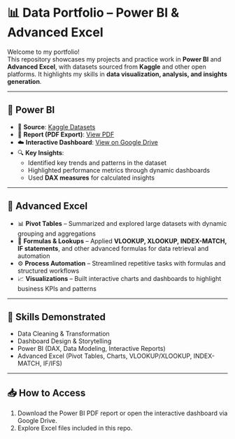 # 📊 Data Portfolio – Power BI & Advanced Excel  

Welcome to my portfolio!  
This repository showcases my projects and practice work in **Power BI** and **Advanced Excel**, with datasets sourced from **Kaggle** and other open platforms. It highlights my skills in **data visualization, analysis, and insights generation**.  

---

## 🔹 Power BI  

- 📂 **Source**: [Kaggle Datasets](https://www.kaggle.com/)  
- 📑 **Report (PDF Export)**: [View PDF](#)  
- ☁️ **Interactive Dashboard**: [View on Google Drive](#)  
- 🔍 **Key Insights**:  
  - Identified key trends and patterns in the dataset  
  - Highlighted performance metrics through dynamic dashboards  
  - Used **DAX measures** for calculated insights  

---

## 🔹 Advanced Excel  

- 📊 **Pivot Tables** – Summarized and explored large datasets with dynamic grouping and aggregations  
- 🧩 **Formulas & Lookups** – Applied **VLOOKUP, XLOOKUP, INDEX-MATCH, IF statements**, and other advanced formulas for data retrieval and automation  
- ⚙️ **Process Automation** – Streamlined repetitive tasks with formulas and structured workflows  
- 📈 **Visualizations** – Built interactive charts and dashboards to highlight business KPIs and patterns  

---

## 🚀 Skills Demonstrated  

- Data Cleaning & Transformation  
- Dashboard Design & Storytelling  
- Power BI (DAX, Data Modeling, Interactive Reports)  
- Advanced Excel (Pivot Tables, Charts, VLOOKUP/XLOOKUP, INDEX-MATCH, IF/IFS)  

---

## 📥 How to Access  

1. Download the Power BI PDF report or open the interactive dashboard via Google Drive.  
2. Explore Excel files included in this repo.  

